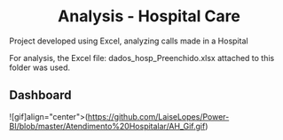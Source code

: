 <h1 align="center">Analysis - Hospital Care</h1>

Project developed using Excel, analyzing calls made in a Hospital

For analysis, the Excel file: dados_hosp_Preenchido.xlsx attached to this folder was used.

## Dashboard

![gif]align="center">(https://github.com/LaiseLopes/Power-BI/blob/master/Atendimento%20Hospitalar/AH_Gif.gif)
